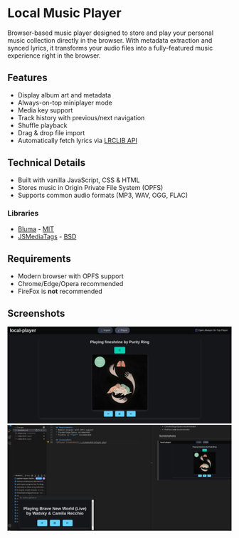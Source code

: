 # Local Music Player

Browser-based music player designed to store and play your personal music collection directly in the browser. 
With metadata extraction and synced lyrics, it transforms your audio files into a fully-featured music experience right in the browser.

## Features
* Display album art and metadata
* Always-on-top miniplayer mode
* Media key support
* Track history with previous/next navigation
* Shuffle playback
* Drag & drop file import
* Automatically fetch lyrics via [LRCLIB API](https://lrclib.net/)

## Technical Details
* Built with vanilla JavaScript, CSS & HTML
* Stores music in Origin Private File System (OPFS)
* Supports common audio formats (MP3, WAV, OGG, FLAC)

### Libraries
 * [Bluma](https://bulma.io/) - [MIT](https://opensource.org/license/mit)
 * [JSMediaTags](https://github.com/aadsm/jsmediatags) - [BSD](https://github.com/aadsm/jsmediatags?tab=License-1-ov-file)



## Requirements
* Modern browser with OPFS support
* Chrome/Edge/Opera recommended
* FireFox is **not** recommended

## Screenshots
![Player Screenshot](./_screenshot/player.png)
![Mini Player](./_screenshot/miniplayer.png)
